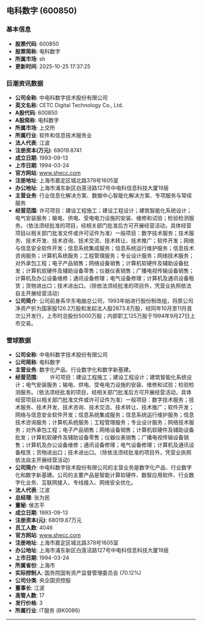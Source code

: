 ## 电科数字 (600850)

### 基本信息

- **股票代码**: 600850
- **股票简称**: 电科数字
- **所属市场**: sh
- **更新时间**: 2025-10-25 17:37:25

### 巨潮资讯数据

- **公司全称**: 中电科数字技术股份有限公司
- **英文名称**: CETC Digital Technology Co., Ltd.
- **A股代码**: 600850
- **A股简称**: 电科数字
- **所属市场**: 上交所
- **所属行业**: 软件和信息技术服务业
- **法人代表**: 江波
- **注册资本(万元)**: 68019.8741
- **成立日期**: 1993-09-13
- **上市日期**: 1994-03-24
- **官方网站**: www.shecc.com
- **注册地址**: 上海市嘉定区城北路378号1605室
- **办公地址**: 上海市浦东新区白莲泾路127号中电科信息科技大厦19层
- **主营业务**: 行业信息化解决方案、数据中心智能化解决方案、专项服务与常续服务
- **经营范围**: 许可项目：建设工程施工；建设工程设计；建筑智能化系统设计；电气安装服务；输电、供电、受电电力设施的安装、维修和试验；检验检测服务。（依法须经批准的项目，经相关部门批准后方可开展经营活动，具体经营项目以相关部门批准文件或许可证件为准）一般项目：数字技术服务；技术服务、技术开发、技术咨询、技术交流、技术转让、技术推广；软件开发；网络与信息安全软件开发；信息系统集成服务；信息系统运行维护服务；信息技术咨询服务；计算机系统服务；工程管理服务；专业设计服务；网络技术服务；对外承包工程；电子产品销售；网络设备销售；计算机软硬件及辅助设备批发；计算机软硬件及辅助设备零售；仪器仪表销售；广播电视传输设备销售；计算机及办公设备维修；通讯设备修理；电气设备修理；计算机及通讯设备租赁；货物进出口；技术进出口。（除依法须经批准的项目外，凭营业执照依法自主开展经营活动）
- **公司简介**: 公司前身系华东电脑总公司，1993年始进行股份制改组，将原公司净资产折为国家股126.2万股和发起法人股2873.8万股，经同年10月至11月首次公开发行，上市时总股份5000万股；内部职工125万股于1994年9月27日上市交易。

### 雪球数据

- **公司全称**: 中电科数字技术股份有限公司
- **公司简称**: 电科数字
- **主营业务**: 数字化产品、行业数字化和数字新基建。
- **经营范围**: 　　许可项目：建设工程施工；建设工程设计；建筑智能化系统设计；电气安装服务；输电、供电、受电电力设施的安装、维修和试验；检验检测服务。（依法须经批准的项目，经相关部门批准后方可开展经营活动，具体经营项目以相关部门批准文件或许可证件为准）一般项目：数字技术服务；技术服务、技术开发、技术咨询、技术交流、技术转让、技术推广；软件开发；网络与信息安全软件开发；信息系统集成服务；信息系统运行维护服务；信息技术咨询服务；计算机系统服务；工程管理服务；专业设计服务；网络技术服务；对外承包工程；电子产品销售；网络设备销售；计算机软硬件及辅助设备批发；计算机软硬件及辅助设备零售；仪器仪表销售；广播电视传输设备销售；计算机及办公设备维修；通讯设备修理；电气设备修理；计算机及通讯设备租赁；货物进出口；技术进出口。（除依法须经批准的项目外，凭营业执照依法自主开展经营活动）
- **公司简介**: 中电科数字技术股份有限公司的主营业务是数字化产品、行业数字化和数字新基建。公司的主要产品是智能计算软硬件、数智应用软件、行业数字化业务、互联网接入、专线接入、网络安全优化。
- **法人代表**: 江波
- **总经理**: 张为民
- **董秘**: 侯志平
- **成立日期**: 1993-09-13
- **注册资本(元)**: 68019.87万元
- **员工人数**: 4046
- **官方网站**: www.shecc.com
- **注册地址**: 上海市嘉定区城北路378号1605室
- **办公地址**: 上海市浦东新区白莲泾路127号中电科信息科技大厦19层
- **上市日期**: 1994-03-24
- **所属省份**: 上海市
- **实际控制人**: 国务院国有资产监督管理委员会 (70.12%)
- **公司分类**: 央企国资控股
- **董事长**: 江波
- **高管人数**: 17
- **发行价格**: 3
- **所属行业**: IT服务 (BK0086)

---